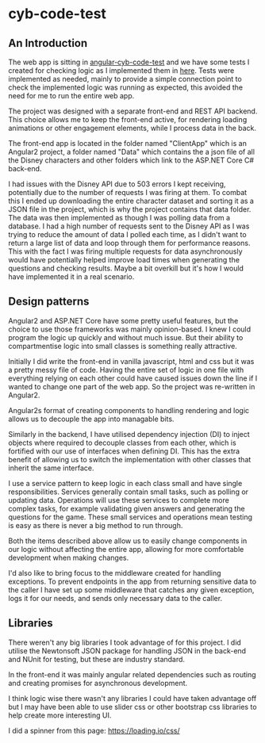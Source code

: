 # cyb-code-test

## An Introduction

The web app is sitting in [angular-cyb-code-test](https://github.com/Pediro/cyb-code-test/tree/master/angular-cyb-code-test) and we have some tests I created for checking logic as I implemented them in [here](https://github.com/Pediro/cyb-code-test/tree/master/cyb-code-test-tests). Tests were implemented as needed, mainly to provide a simple connection point to check the implemented logic was running as expected, this avoided the need for me to run the entire web app.

The project was designed with a separate front-end and REST API backend. This choice allows me to keep the front-end active, for rendering loading animations or other engagement elements, while I process data in the back.

The front-end app is located in the folder named "ClientApp" which is an Angular2 project, a folder named "Data" which contains the a json file of all the Disney characters and other folders which link to the ASP.NET Core C# back-end.

I had issues with the Disney API due to 503 errors I kept receiving, potentially due to the number of requests I was firing at them. To combat this I ended up downloading the entire character dataset and sorting it as a JSON file in the project, which is why the project contains that data folder. The data was then implemented as though I was polling data from a database. I had a high number of requests sent to the Disney API as I was trying to reduce the amount of data I polled each time, as I didn't want to return a large list of data and loop through them for performance reasons. This with the fact I was firing multiple requests for data asynchronously would have potentially helped improve load times when generating the questions and checking results. Maybe a bit overkill but it's how I would have implemented it in a real scenario.

## Design patterns

Angular2 and ASP.NET Core have some pretty useful features, but the choice to use those frameworks was mainly opinion-based. I knew I could program the logic up quickly and without much issue. But their ability to compartmentise logic into small classes is something really attractive. 

Initially I did write the front-end in vanilla javascript, html and css but it was a pretty messy file of code. Having the entire set of logic in one file with everything relying on each other could have caused issues down the line if I wanted to change one part of the web app. So the project was re-written in Angular2.

Angular2s format of creating components to handling rendering and logic allows us to decouple the app into managable bits.

Similarly in the backend, I have utilised dependency injection (DI) to inject objects where required to decouple classes from each other, which is fortified with our use of interfaces when defining DI. This has the extra benefit of allowing us to switch the implementation with other classes that inherit the same interface.

I use a service pattern to keep logic in each class small and have single responsibilities. Services generally contain small tasks, such as polling or updating data. Operations will use these services to complete more complex tasks, for example validating given answers and generating the questions for the game. These small services and operations mean testing is easy as there is never a big method to run through.

Both the items described above allow us to easily change components in our logic without affecting the entire app, allowing for more comfortable development when making changes.

I'd also like to bring focus to the middleware created for handling exceptions. To prevent endpoints in the app from returning sensitive data to the caller I have set up some middleware that catches any given exception, logs it for our needs, and sends only necessary data to the caller.

## Libraries

There weren't any big libraries I took advantage of for this project. I did utilise the Newtonsoft JSON package for handling JSON in the back-end and NUnit for testing, but these are industry standard. 

In the front-end it was mainly angular related dependencies such as routing and creating promises for asynchronous development.

I think logic wise there wasn't any libraries I could have taken advantage off but I may have been able to use slider css or other bootstrap css libraries to help create more interesting UI. 

I did a spinner from this page: https://loading.io/css/



